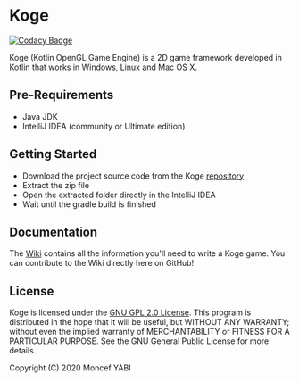 # Koge
[![Codacy Badge](https://api.codacy.com/project/badge/Grade/5f1552125d924dbb9f13d7cc87a363e3)](https://www.codacy.com/manual/MoncefYabi/Koge?utm_source=github.com&amp;utm_medium=referral&amp;utm_content=MoncefYabi/Koge&amp;utm_campaign=Badge_Grade)

Koge (Kotlin OpenGL Game Engine) is a 2D game framework developed in Kotlin that works in Windows, Linux and Mac OS X.

## Pre-Requirements
*  Java JDK
*  IntelliJ IDEA (community or Ultimate edition)
 
## Getting Started 
*  Download the project source code from the Koge [repository](https://github.com/MoncefYabi/Koge/archive/master.zip)
*  Extract the zip file
*  Open the extracted folder directly in the IntelliJ IDEA
*  Wait until the gradle build is finished
## Documentation
The [Wiki](https://github.com/MoncefYabi/Koge/wiki) contains all the information you'll need to write a Koge game. You can contribute to the Wiki directly here on GitHub!
## License 
Koge is licensed under the [GNU GPL 2.0 License](http://www.gnu.org/licenses/old-licenses/gpl-2.0.html). This program is distributed in the hope that it will be useful, but WITHOUT ANY WARRANTY; without even the implied warranty of MERCHANTABILITY or FITNESS FOR A PARTICULAR PURPOSE. See the GNU General Public License for more details.

Copyright (C) 2020 Moncef YABI